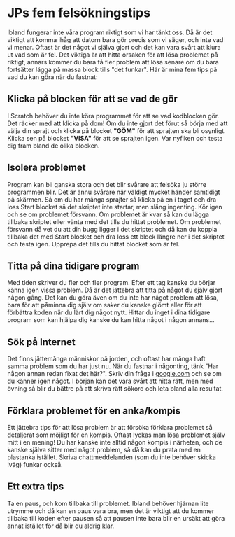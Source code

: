 # JPs fem felsökningstips

Ibland fungerar inte våra program riktigt som vi har tänkt oss. Då är det viktigt att komma ihåg att datorn bara gör precis som vi säger, och inte vad vi menar. Oftast är det något vi själva gjort och det kan vara svårt att klura ut vad som är fel. Det viktiga är att hitta orsaken för att lösa problemet på riktigt, annars kommer du bara få fler problem att lösa senare om du bara fortsätter lägga på massa block tills "det funkar". Här är mina fem tips på vad du kan göra när du fastnat:

## Klicka på blocken för att se vad de gör
I Scratch behöver du inte köra programmet för att se vad kodblocken gör. Det räcker med att klicka på dom! Om du inte gjort det förut så börja med att välja din sprajt och klicka på blocket **"GÖM"** för att sprajten ska bli osynligt. Klicka sen på blocket **"VISA"** för att se sprajten igen. Var nyfiken och testa dig fram bland de olika blocken.

## Isolera problemet
Program kan bli ganska stora och det blir svårare att felsöka ju större programmen blir. Det är ännu svårare när väldigt mycket händer samtidigt på skärmen. Så om du har många sprajter så klicka på en i taget och dra loss Start blocket så det skriptet inte startar, men släng ingenting. Kör igen och se om problemet försvann. Om problemet är kvar så kan du lägga tillbaka skriptet eller vänta med det tills du hittat problemet. Om problemet försvann då vet du att din bugg ligger i det skriptet och då kan du koppla tillbaka det med Start blocket och dra loss ett block längre ner i det skriptet och testa igen. Upprepa det tills du hittat blocket som är fel.

## Titta på dina tidigare program
Med tiden skriver du fler och fler program. Efter ett tag kanske du börjar känna igen vissa problem. Då är det jättebra att titta på något du själv gjort någon gång. Det kan du göra även om du inte har något problem att lösa, bara för att påminna dig själv om saker du kanske glömt eller för att förbättra koden när du lärt dig något nytt. Hittar du inget i dina tidigare program som kan hjälpa dig kanske du kan hitta något i någon annans...

## Sök på Internet
Det finns jättemånga människor på jorden, och oftast har många haft samma problem som du har just nu. När du fastnar i någonting, tänk "Har någon annan redan fixat det här?". Skriv din fråga i [google.com](https://www.google.com) och se om du känner igen något. I början kan det vara svårt att hitta rätt, men med övning så blir du bättre på att skriva rätt sökord och leta bland alla resultat.

## Förklara problemet för en anka/kompis
Ett jättebra tips för att lösa problem är att försöka förklara problemet så detaljerat som möjligt för en kompis. Oftast lyckas man lösa problemet själv mitt i en mening! Du har kanske inte alltid någon kompis i närheten, och de kanske själva sitter med något problem, så då kan du prata med en plastanka istället. Skriva chattmeddelanden (som du inte behöver skicka iväg) funkar också.

## Ett extra tips
Ta en paus, och kom tillbaka till problemet. Ibland behöver hjärnan lite utrymme och då kan en paus vara bra, men det är viktigt att du kommer tillbaka till koden efter pausen så att pausen inte bara blir en ursäkt att göra annat istället för då blir du aldrig klar.